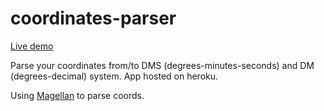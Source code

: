 # coordinates-parser

[Live demo](https://murmuring-woodland-64245.herokuapp.com)

Parse your coordinates from/to DMS (degrees-minutes-seconds) and DM (degrees-decimal) system. 
App hosted on heroku. 

Using [Magellan](http://dbarbalato.github.io/magellan/) to parse coords.
